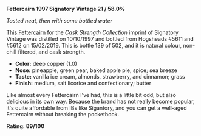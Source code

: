 **Fettercairn 1997 Signatory Vintage 21 / 58.0%**

*Tasted neat, then with some bottled water*

[This Fettercairn](https://www.whiskybase.com/whiskies/whisky/128901/fettercairn-1997-sv) for the *Cask Strength Collection* imprint of Signatory Vintage was distilled on 10/10/1997 and bottled from Hogsheads #5611 and #5612 on 15/02/2019.  This is bottle 139 of 502, and it is natural colour, non-chill filtered, and cask strength.

* **Color:** deep copper (1.0)
* **Nose:** pineapple, green pear, baked apple pie, spice; sea breeze
* **Taste:** vanilla ice cream, almonds, strawberry, and cinnamon; grass
* **Finish:** medium, salt licorice and confectionary; butter

Like almost every Fettercairn I've had, this is a little bit odd, but also delicious in its own way.  Because the brand has not really become popular, it's quite affordable from IBs like Sigantory, and you can get a well-aged Fettercairn without breaking the pocketbook.

**Rating: 89/100**